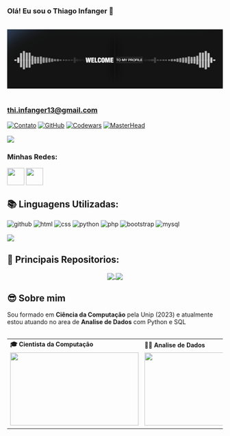 ### Olá! Eu sou o Thiago Infanger 🤟
<br>
<div align="center">
  <a href="https://github.com/Lcxm2002">
    <img align="center" src=".github/workflows/Welcome.gif" "width="400">
  </a>
</div>
<br>
<h3>
  <a href="https://mail.google.com/mail/u/0/#inbox?compose=GTvVlcRzBlSMjGSQHlDlJdkDmjRVBTpJMKWMxLWqqKGclvQCPhnQpvKdvPZVNRJRZNqrnhqcJCSvd">
    thi.infanger13@gmail.com
  </a>
</h3>

[![Contato](https://img.shields.io/badge/Gmail-D14836?style=for-the-badge&logo=gmail&logoColor=white)](https://mail.google.com)
[![GitHub](https://img.shields.io/badge/GitHub-100000?style=for-the-badge&logo=github&logoColor=white)](https://github.com/ThiagoInfanger)
[![Codewars](https://img.shields.io/badge/Codewars-B1361E?style=for-the-badge&logo=Codewars&logoColor=white)](https://www.codewars.com/users/ThiagoInfanger)
[![MasterHead](tenor.gif)](https://github.com/ThiagoInfanger)

<a href="https://github.com/ThiagoInfanger">
  <img height=200 align="center" src="https://github-readme-stats.vercel.app/api?username=ThiagoInfanger&show_icons=true&theme=merko" />
</a>

<h3 align="left">Minhas Redes: </h3>
<p align="left">
<a href="https://www.linkedin.com/in/thiago-infanger-7214ab181/" target="blank"><img align="center" src="https://cdn.icon-icons.com/icons2/805/PNG/512/linkedin_icon-icons.com_65929.png" alt="" height="40" width="40" /></a>
<a href="https://www.instagram.com/thiagoinfanger.pro/" target="blank"><img align="center" src="https://cdn.icon-icons.com/icons2/1211/PNG/512/1491580635-yumminkysocialmedia26_83102.png" alt="" height="40" width="40" /></a>
</p>

## 📚 Linguagens Utilizadas:

<img src="https://cdn.icon-icons.com/icons2/936/PNG/512/github-logo_icon-icons.com_73546.png" alt="github" width="40" height="40" style="max-width:100%;"></img>
<img src="https://cdn.icon-icons.com/icons2/2415/PNG/512/html_original_wordmark_logo_icon_146478.png" alt="html" width="40" height="40" style="max-width:100%;"></img>
<img src="https://cdn.icon-icons.com/icons2/2107/PNG/512/file_type_css_icon_130661.png" alt="css" width="40" height="40" style="max-width:100%;"></img>
<img src="https://cdn.icon-icons.com/icons2/112/PNG/512/python_18894.png" alt="python" width="40" height="40" style="max-width:100%;"></img>
<img src="https://cdn.icon-icons.com/icons2/2107/PNG/512/file_type_php_icon_130266.png" alt="php" width="40" height="40" style="max-width:100%;"></img>
<img src="https://cdn.icon-icons.com/icons2/2415/PNG/512/bootstrap_plain_wordmark_logo_icon_146620.png" alt="bootstrap" width="40" height="40" style="max-width:100%;"></img>
<img src="https://cdn.icon-icons.com/icons2/2415/PNG/512/mysql_original_wordmark_logo_icon_146417.png" alt="mysql" width="40" height="40" style="max-width:100%;"></img>
    
<a href="https://github.com/ThiagoInfanger">
  <img height=200 align="center" src="https://github-readme-stats.vercel.app/api/top-langs?username=ThiagoInfanger&layout=compact&langs_count=8&card_width=320&theme=merko&hide_border=true" />
</a>

## 🧧 Principais Repositorios:
<div align=center> 
  <a href="https://github.com/ThiagoInfanger/Biblioteca-Node">
    <img align="center" src="https://github-readme-stats.vercel.app/api/pin/?username=ThiagoInfanger&repo=Biblioteca-Node&theme=dark" />
  </a>
  <a href="https://github.com/ThiagoInfanger/TCC-SistemaNAED">
    <img align="center" src="https://github-readme-stats.vercel.app/api/pin/?username=ThiagoInfanger&repo=TCC-SistemaNAED&theme=dark"  />
  </a>
</div>

## 😎 Sobre mim

Sou formado em <b>Ciência da Computação</b> pela Unip (2023) e atualmente estou atuando no area de <b>Analise de Dados</b> com Python e SQL <br><br>

<div align="center">
  <table>
    <tr>
      <td><b>🎓 Cientista da Computação</b></td>
      <td><b>👨‍💻 Analise de Dados</b></td>
    </tr>
    <tr>
      <td><img src="https://media.giphy.com/media/26tn33aiTi1jkl6H6/giphy.gif" width="300px" height="170px"></td>
      <td><img src="https://media.giphy.com/media/PLWtp8kU6308htcQO0/giphy.gif" width="300px" height="170px"> </td>
    </tr>
  </table>
</div>




